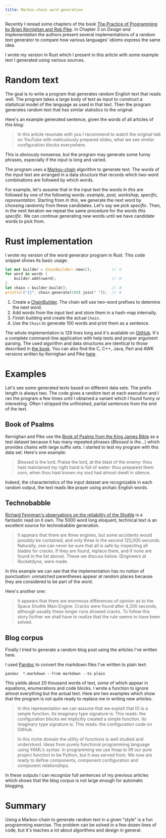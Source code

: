 ```yaml
---
title: Markov-chain word generation
---
```


Recently I reread some chapters of the book [The Practice of Programming by
Brian Kernighan and Rob Pike][tpop].  In Chapter 3 on _Design and
Implementation_ the authors present several implementations of a random text
generator to compare how various languages' idioms express the same idea.

I wrote my version in Rust which I present in this article with some example
text I generated using various sources.

# Random text

The goal is to write a program that generates random English text that reads
well.  The program takes a large body of text as input to construct a
statistical model of the language as used in that text.  Then the program
generates random text that has similar statistics to the original.

Here's an example generated sentence, given the words of all articles of this
blog:

> In this article resonate with you I recommend to watch the original talk on
> YouTube with meticulously prepared slides, what we see similar configuration
> blocks everywhere.

This is obviously nonsense, but the program may generate some funny phrases,
especially if the input is long and varied.

The program uses a [Markov-chain][WikiMarkov] algorithm to generate text.  The
words of the input text are arranged in a data structure that records which
two-word combinations are followed by which words.

For example, let's assume that in the input text the words _In this_ are
followed by one of the following words: _example, post, workshop, specific,
representation_.  Starting from _In this_, we generate the next word by
choosing randomly from these candidates.  Let's say we pick _specific_.  Then,
in the next iteration we repeat the same procedure for the words _this
specific_.  We can continue generating new words until we have candidate words
to pick from.

# Rust implementation

I wrote my version of the word generator program in Rust.  This code snippet
shows its basic usage:

```rust
let mut builder = ChainBuilder::new(2);         // ①
for word in words {
    builder.add(&word);                         // ②
}
let chain = builder.build();                    // ③
println!("{}", chain.generate(100).join(" "));  // ④
```

1. Create a [ChainBuilder][RustBuilder].  The chain will use two-word prefixes
   to detemine the next word.
1. Add words from the input text and store them in a hash-map internally.
1. Finish building and create the actual `Chain`.
1. Use the `Chain` to generate 100 words and print them as a sentence.

The whole implementation is 129 lines long and it's available on
[GitHub][MarkovCode].  It's a complete command-line application with help texts
and proper argument parsing.  The used algorithm and data structures are
identical to those described in [the book][tpop].  You can also find the C,
C++, Java, Perl and AWK versions written by Kernighan and Pike
[here][tpopCode].

# Examples

Let's see some generated texts based on different data sets.  The prefix length
is always two.  The code gives a random text at each execution and I ran the
program a few times until I obtained a variant which I found funny or
interesting.  Often I stripped the unfinished, partial sentences from the end
of the text.

## Book of Psalms

Kernighan and Pike use the [Book of Psalms from the King James Bible][Psalms]
as a test dataset because it  has many repeated phrases (_Blessed is the..._)
which provides chains with large suffix sets.  I started to test my program
with this data set.  Here's one example:

> Blessed is the lord. Praise the lord, at the blast of the enemy: thou hast
> maintained my right hand is full of water: thou preparest them corn, when
> thou hast known my soul had almost dwelt in silence.

Indeed, the characteristics of the input dataset are recognizable in each
random output,  the text reads like prayer using archaic English words.

## Technobabble

[Richard Feynman's observations on the reliability of the Shuttle][Feynmann] is
a fantastic read on it own.  The 5000 word long eloquent, technical text is an
excellent source for technobabble generation.

> It appears that there are three engines, but some accidents would possibly be
> contained, and only three in the second 125,000 seconds. Naturally, one can
> never be sure that all is safe by inspecting all blades for cracks. If they
> are found, replace them, and if none are found in the list above). These we
> discuss below. (Engineers at Rocketdyne, were made.

In this example we can see that the implementation has no notion of
punctuation: unmatched parentheses appear at random places because they are
considered to be part of the word.

Here's another one:

> It appears that there are enormous differences of opinion as to the Space
> Shuttle Main Engine. Cracks were found after 4,200 seconds, although usually
> these longer runs showed cracks. To follow this story further we shall have to
> realize that the rule seems to have been solved.

## Blog corpus

Finally I tried to generate a random blog post using the articles I've written
here.

I used [Pandoc](https://pandoc.org) to convert the markdown files I've written
to plain text:

```shell
pandoc  *.markdown --from markdown --to plain
```

This yields about 20 thousand words of text, some of which appear in equations,
enumerations and code blocks.  I wrote a function to ignore almost everything
but the actual text.   Here are two examples which show that the program is not
quite ready to replace me in writing new articles:

> In this representation we can assume that we exploit that IO is a simple
> function. Its imaginary type signature is: This reads: the configuration blocks
> we implicitly created a simple function. Its imaginary type signature is: This
> reads: the configuration code on GitHub.
>
> In this niche domain the utility of functions is well studied and understood.
> Ideas from purely functional programming language using YAML’s syntax. In
> programming we use fmap to lift our pure project function to be Python, but it
> was served from. We now are ready to define components, component configuration
> and component relationships.

In these outputs I can recognize full sentences of my previous articles which
shows that the blog corpus is not large enough for automatic blogging.

# Summary

Using a Markov-chain to generate random text in a given "style" is a fun
programming exercise.  The problem can be solved in a few dozen lines of code,
but it's teaches a lot about algorithms and design in general.

[Feynmann]: https://science.ksc.nasa.gov/shuttle/missions/51-l/docs/rogers-commission/Appendix-F.txt
[Psalms]: https://www.gutenberg.org/ebooks/8019
[tpop]: https://www.cs.princeton.edu/~bwk/tpop.webpage/
[tpopCode]: https://www.cs.princeton.edu/~bwk/tpop.webpage/code.html
[WikiMarkov]: https://en.wikipedia.org/wiki/Markov_chain
[MarkovCode]: https://github.com/wagdav/markov
[RustBuilder]: https://rust-unofficial.github.io/patterns/patterns/creational/builder.html
